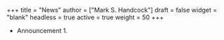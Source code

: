 +++
title = "News"
author = ["Mark S. Handcock"]
draft = false
widget = "blank"
headless = true
active = true
weight = 50
+++

-   Announcement 1.
